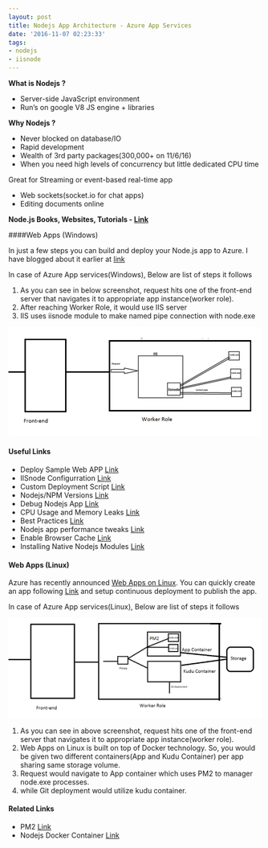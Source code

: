 ```yaml
---
layout: post
title: Nodejs App Architecture - Azure App Services
date: '2016-11-07 02:23:33'
tags:
- nodejs
- iisnode
---
```


**What is Nodejs ?**

* Server-side JavaScript environment
* Run’s on google V8 JS engine + libraries

**Why Nodejs ?**

* Never blocked on database/IO
* Rapid development
* Wealth of 3rd party packages(300,000+ on 11/6/16)
* When you need high levels of concurrency but little dedicated CPU time

Great for Streaming or event-based real-time app

* Web sockets(socket.io for chat apps)
* Editing documents online

**Node.js Books, Websites, Tutorials - [Link](http://stackoverflow.com/questions/2353818/how-do-i-get-started-with-node-js)**

####Web Apps (Windows)

In just a few steps you can build and deploy your Node.js app to Azure. I have blogged about it earlier at [link](https://blogs.msdn.microsoft.com/azureossds/2016/04/18/sample-nodejs-app-on-azure-app-services/)

In case of Azure App services(Windows), Below are list of steps it follows

1. As you can see in below screenshot, request hits one of the front-end server that navigates it to appropriate app instance(worker role).
2. After reaching Worker Role, it would use IIS server
3. IIS uses iisnode module to make named pipe connection with node.exe

![Nodejs Request Azure App Services Windows](/content/images/2016/11/node_arch.png)

#### Useful Links
* Deploy Sample Web APP [Link](https://blogs.msdn.microsoft.com/azureossds/2016/04/18/sample-nodejs-app-on-azure-app-services/)
* IISnode Configurration [Link](https://azure.microsoft.com/en-us/documentation/articles/app-service-web-nodejs-best-practices-and-troubleshoot-guide/#iisnode-configuration)
* Custom Deployment Script  [Link](/azure-custom-deployment)
* Nodejs/NPM Versions [Link](/nodejs-npm-versions-azure-webaps/)
* Debug Nodejs App  [Link](/debug-nodejs-app-in-azure-app-services-windows-2/)
* CPU Usage and Memory Leaks  [Link](             https://blogs.msdn.microsoft.com/azureossds/2015/08/23/finding-memory-leaks-and-cpu-usage-in-azure-node-js-web-app/)
* Best Practices   [Link](                              https://azure.microsoft.com/en-us/documentation/articles/app-service-web-nodejs-best-practices-and-troubleshoot-guide/ )
* Nodejs app performance tweaks [Link](/nodejs-app-performance-tweaks-azure-app-services-windows/ )
* Enable Browser Cache [Link](/enable-browser-cache-in-azure-web-apps-windows/)
* Installing Native Nodejs Modules [Link](/installing-native-nodejs-moduleson-azure-app-services-during-git-deployment)

#### Web Apps (Linux)

Azure has recently announced [Web Apps on Linux](https://docs.microsoft.com/en-us/azure/app-service-web/app-service-linux-intro). You can quickly create an app following [Link](https://docs.microsoft.com/en-us/azure/app-service-web/app-service-linux-how-to-create-a-web-app) and setup continuous deployment to publish the app.

In case of Azure App services(Linux), Below are list of steps it follows

![Nodejs Request Azure App Services Linux](/content/images/2017/12/appservice_linux_nodejs_arch.png)

1. As you can see in above screenshot, request hits one of the front-end server that navigates it to appropriate app instance(worker role).
2. Web Apps on Linux is built on top of Docker technology. So, you would be given two different containers(App and Kudu Container) per app sharing same storage volume.
3. Request would navigate to App container which uses PM2 to manager node.exe processes.
4. while Git deployment would utilize kudu container.

#### Related Links
* PM2 [Link](http://pm2.keymetrics.io/)
* Nodejs Docker Container [Link](https://hub.docker.com/r/appsvc/node/)